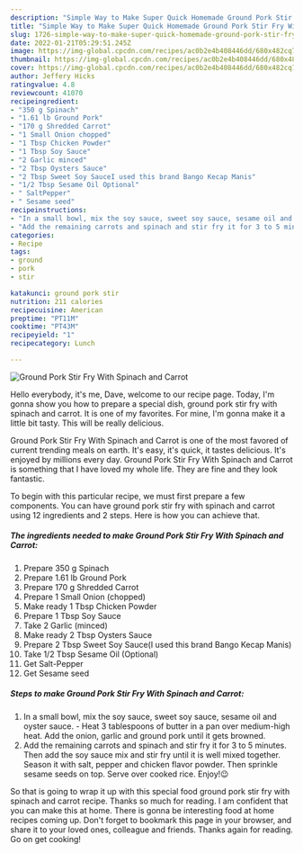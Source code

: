 ```yaml
---
description: "Simple Way to Make Super Quick Homemade Ground Pork Stir Fry With Spinach and Carrot"
title: "Simple Way to Make Super Quick Homemade Ground Pork Stir Fry With Spinach and Carrot"
slug: 1726-simple-way-to-make-super-quick-homemade-ground-pork-stir-fry-with-spinach-and-carrot
date: 2022-01-21T05:29:51.245Z
image: https://img-global.cpcdn.com/recipes/ac0b2e4b408446dd/680x482cq70/ground-pork-stir-fry-with-spinach-and-carrot-recipe-main-photo.jpg
thumbnail: https://img-global.cpcdn.com/recipes/ac0b2e4b408446dd/680x482cq70/ground-pork-stir-fry-with-spinach-and-carrot-recipe-main-photo.jpg
cover: https://img-global.cpcdn.com/recipes/ac0b2e4b408446dd/680x482cq70/ground-pork-stir-fry-with-spinach-and-carrot-recipe-main-photo.jpg
author: Jeffery Hicks
ratingvalue: 4.8
reviewcount: 41070
recipeingredient:
- "350 g Spinach"
- "1.61 lb Ground Pork"
- "170 g Shredded Carrot"
- "1 Small Onion chopped"
- "1 Tbsp Chicken Powder"
- "1 Tbsp Soy Sauce"
- "2 Garlic minced"
- "2 Tbsp Oysters Sauce"
- "2 Tbsp Sweet Soy SauceI used this brand Bango Kecap Manis"
- "1/2 Tbsp Sesame Oil Optional"
- " SaltPepper"
- " Sesame seed"
recipeinstructions:
- "In a small bowl, mix the soy sauce, sweet soy sauce, sesame oil and oyster sauce. Heat 3 tablespoons of butter in a pan over medium-high heat. Add the onion, garlic and ground pork until it gets browned."
- "Add the remaining carrots and spinach and stir fry it for 3 to 5 minutes. Then add the soy sauce mix and stir fry until it is well mixed together. Season it with salt, pepper and chicken flavor powder. Then sprinkle sesame seeds on top. Serve over cooked rice. Enjoy!😉"
categories:
- Recipe
tags:
- ground
- pork
- stir

katakunci: ground pork stir 
nutrition: 211 calories
recipecuisine: American
preptime: "PT11M"
cooktime: "PT43M"
recipeyield: "1"
recipecategory: Lunch

---
```



![Ground Pork Stir Fry With Spinach and Carrot](https://img-global.cpcdn.com/recipes/ac0b2e4b408446dd/680x482cq70/ground-pork-stir-fry-with-spinach-and-carrot-recipe-main-photo.jpg)

Hello everybody, it's me, Dave, welcome to our recipe page. Today, I'm gonna show you how to prepare a special dish, ground pork stir fry with spinach and carrot. It is one of my favorites. For mine, I'm gonna make it a little bit tasty. This will be really delicious.



Ground Pork Stir Fry With Spinach and Carrot is one of the most favored of current trending meals on earth. It's easy, it's quick, it tastes delicious. It's enjoyed by millions every day. Ground Pork Stir Fry With Spinach and Carrot is something that I have loved my whole life. They are fine and they look fantastic.


To begin with this particular recipe, we must first prepare a few components. You can have ground pork stir fry with spinach and carrot using 12 ingredients and 2 steps. Here is how you can achieve that.

<!--inarticleads1-->

##### The ingredients needed to make Ground Pork Stir Fry With Spinach and Carrot:

1. Prepare 350 g Spinach
1. Prepare 1.61 lb Ground Pork
1. Prepare 170 g Shredded Carrot
1. Prepare 1 Small Onion (chopped)
1. Make ready 1 Tbsp Chicken Powder
1. Prepare 1 Tbsp Soy Sauce
1. Take 2 Garlic (minced)
1. Make ready 2 Tbsp Oysters Sauce
1. Prepare 2 Tbsp Sweet Soy Sauce(I used this brand Bango Kecap Manis)
1. Take 1/2 Tbsp Sesame Oil (Optional)
1. Get  Salt-Pepper
1. Get  Sesame seed




<!--inarticleads2-->

##### Steps to make Ground Pork Stir Fry With Spinach and Carrot:

1. In a small bowl, mix the soy sauce, sweet soy sauce, sesame oil and oyster sauce. - Heat 3 tablespoons of butter in a pan over medium-high heat. Add the onion, garlic and ground pork until it gets browned.
1. Add the remaining carrots and spinach and stir fry it for 3 to 5 minutes. Then add the soy sauce mix and stir fry until it is well mixed together. Season it with salt, pepper and chicken flavor powder. Then sprinkle sesame seeds on top. Serve over cooked rice. Enjoy!😉




So that is going to wrap it up with this special food ground pork stir fry with spinach and carrot recipe. Thanks so much for reading. I am confident that you can make this at home. There is gonna be interesting food at home recipes coming up. Don't forget to bookmark this page in your browser, and share it to your loved ones, colleague and friends. Thanks again for reading. Go on get cooking!
